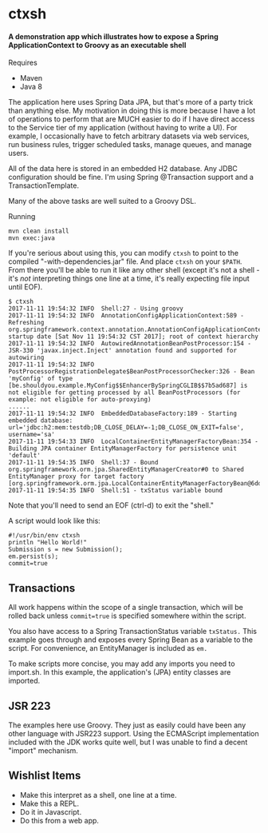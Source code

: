 # ctxsh
#### A demonstration app which illustrates how to expose a Spring ApplicationContext to Groovy as an executable shell

Requires
* Maven
* Java 8

The application here uses Spring Data JPA, but that's more of a party trick
than anything else.  My motivation in doing this is more because I have
a lot of operations to perform that are MUCH easier to do if I have 
direct access to the Service tier of my application (without having
to write a UI). For example, I occasionally have to fetch arbitrary
datasets via web services, run business rules, trigger scheduled
tasks, manage queues, and manage users.

All of the data here is stored in an embedded H2 database.  Any JDBC
configuration should be fine.  I'm using Spring @Transaction
support and a TransactionTemplate.

Many of the above tasks are well suited to a Groovy DSL.

Running
```
mvn clean install
mvn exec:java
```

If you're serious about using this, you can modify `ctxsh` to point to
the compiled "-with-dependencies.jar" file.  And place `ctxsh` on
your `$PATH`.  From there you'll be able to run it like any other
shell (except it's not a shell - it's *not* interpreting things one
line at a time, it's really expecting file input until EOF).

```
$ ctxsh
2017-11-11 19:54:32 INFO  Shell:27 - Using groovy
2017-11-11 19:54:32 INFO  AnnotationConfigApplicationContext:589 - Refreshing org.springframework.context.annotation.AnnotationConfigApplicationContext@4141d797: startup date [Sat Nov 11 19:54:32 CST 2017]; root of context hierarchy
2017-11-11 19:54:32 INFO  AutowiredAnnotationBeanPostProcessor:154 - JSR-330 'javax.inject.Inject' annotation found and supported for autowiring
2017-11-11 19:54:32 INFO  PostProcessorRegistrationDelegate$BeanPostProcessorChecker:326 - Bean 'myConfig' of type [be.shouldyou.example.MyConfig$$EnhancerBySpringCGLIB$$7b5ad687] is not eligible for getting processed by all BeanPostProcessors (for example: not eligible for auto-proxying)
......
2017-11-11 19:54:32 INFO  EmbeddedDatabaseFactory:189 - Starting embedded database: url='jdbc:h2:mem:testdb;DB_CLOSE_DELAY=-1;DB_CLOSE_ON_EXIT=false', username='sa'
2017-11-11 19:54:33 INFO  LocalContainerEntityManagerFactoryBean:354 - Building JPA container EntityManagerFactory for persistence unit 'default'
2017-11-11 19:54:35 INFO  Shell:37 - Bound org.springframework.orm.jpa.SharedEntityManagerCreator#0 to Shared EntityManager proxy for target factory [org.springframework.orm.jpa.LocalContainerEntityManagerFactoryBean@6ddd71cc]
2017-11-11 19:54:35 INFO  Shell:51 - txStatus variable bound
```
Note that you'll need to send an EOF (ctrl-d) to exit the "shell."

A script would look like this:

```
#!/usr/bin/env ctxsh
println "Hello World!"
Submission s = new Submission();
em.persist(s);
commit=true
```

## Transactions
All work happens within the scope of a single transaction, which will
be rolled back unless `commit=true` is specified somewhere
within the script.

You also have access to a Spring TransactionStatus variable `txStatus.`  This
example goes through and exposes every Spring Bean as a variable
to the script.  For convenience, an EntityManager is included as `em.`

To make scripts more concise, you may add any imports you need
to import.sh.  In this example, the application's (JPA) entity
classes are imported.

## JSR 223
The examples here use Groovy.  They just as easily could have been any
other language with JSR223 support.  Using the ECMAScript implementation
included with the JDK works quite well, but I was unable to find a
decent "import" mechanism.  

## Wishlist Items
* Make this interpret as a shell, one line at a time.
* Make this a REPL.
* Do it in Javascript.
* Do this from a web app.

